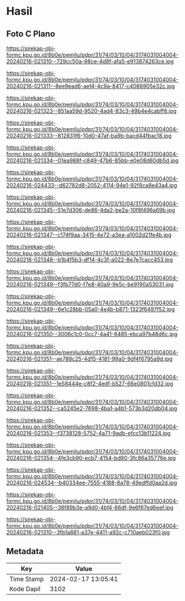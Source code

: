 # Hasil

## Foto C Plano

https://sirekap-obj-formc.kpu.go.id/8b0e/pemilu/pdpr/31/74/03/10/04/3174031004004-20240216-021310--729cc50a-98ce-4d8f-afa5-e913874263ce.jpg

https://sirekap-obj-formc.kpu.go.id/8b0e/pemilu/pdpr/31/74/03/10/04/3174031004004-20240216-021311--8ee9ead6-aef4-4c9a-8417-c4088905e32c.jpg

https://sirekap-obj-formc.kpu.go.id/8b0e/pemilu/pdpr/31/74/03/10/04/3174031004004-20240216-021323--851aa59d-9520-4ad4-83c3-49b4e4cabff8.jpg

https://sirekap-obj-formc.kpu.go.id/8b0e/pemilu/pdpr/31/74/03/10/04/3174031004004-20240216-021333--812831f6-10d0-47af-ba9b-bacd44fbac18.jpg

https://sirekap-obj-formc.kpu.go.id/8b0e/pemilu/pdpr/31/74/03/10/04/3174031004004-20240216-021334--01ea988f-c849-47b6-85bb-e0e08d60db5d.jpg

https://sirekap-obj-formc.kpu.go.id/8b0e/pemilu/pdpr/31/74/03/10/04/3174031004004-20240216-024433--d62782d8-2052-4114-94e1-92f8ca8e43a4.jpg

https://sirekap-obj-formc.kpu.go.id/8b0e/pemilu/pdpr/31/74/03/10/04/3174031004004-20240216-021345--51e7d306-de86-4da2-be2a-10f8f496a69b.jpg

https://sirekap-obj-formc.kpu.go.id/8b0e/pemilu/pdpr/31/74/03/10/04/3174031004004-20240216-021347--c174f9aa-3415-4e72-a3ea-a1002d21fe4b.jpg

https://sirekap-obj-formc.kpu.go.id/8b0e/pemilu/pdpr/31/74/03/10/04/3174031004004-20240216-021348--b1b4f5b3-df14-4c3f-a022-8e7e7cacc453.jpg

https://sirekap-obj-formc.kpu.go.id/8b0e/pemilu/pdpr/31/74/03/10/04/3174031004004-20240216-021349--f3fb77d0-f7e8-40a9-9e5c-be9190a53031.jpg

https://sirekap-obj-formc.kpu.go.id/8b0e/pemilu/pdpr/31/74/03/10/04/3174031004004-20240216-021349--6e1c28bb-05a0-4e4b-b871-1323f6497f52.jpg

https://sirekap-obj-formc.kpu.go.id/8b0e/pemilu/pdpr/31/74/03/10/04/3174031004004-20240216-021350--3006c1c0-0cc7-4a41-8485-ebca97b48d6c.jpg

https://sirekap-obj-formc.kpu.go.id/8b0e/pemilu/pdpr/31/74/03/10/04/3174031004004-20240216-021351--ae788c25-4d15-4181-99a0-9df4f6795a9d.jpg

https://sirekap-obj-formc.kpu.go.id/8b0e/pemilu/pdpr/31/74/03/10/04/3174031004004-20240216-021351--1e58444e-c8f2-4edf-b527-66e0801cfd32.jpg

https://sirekap-obj-formc.kpu.go.id/8b0e/pemilu/pdpr/31/74/03/10/04/3174031004004-20240216-021352--ca5245e2-7698-4ba1-a4b1-573b3d20db04.jpg

https://sirekap-obj-formc.kpu.go.id/8b0e/pemilu/pdpr/31/74/03/10/04/3174031004004-20240216-021353--f3738128-5752-4a71-9adb-efcc13b11224.jpg

https://sirekap-obj-formc.kpu.go.id/8b0e/pemilu/pdpr/31/74/03/10/04/3174031004004-20240216-021354--4fe3cb90-ecb7-4154-bd80-3fc86a35776e.jpg

https://sirekap-obj-formc.kpu.go.id/8b0e/pemilu/pdpr/31/74/03/10/04/3174031004004-20240216-024534--b40334ee-7555-4188-8a78-49edffd0aa2d.jpg

https://sirekap-obj-formc.kpu.go.id/8b0e/pemilu/pdpr/31/74/03/10/04/3174031004004-20240216-021405--38f89b3e-a9d0-4bf4-86df-9e6f87ed6eef.jpg

https://sirekap-obj-formc.kpu.go.id/8b0e/pemilu/pdpr/31/74/03/10/04/3174031004004-20240216-021310--3fb1a881-a37e-4411-a92c-c710aeb023f0.jpg


## Metadata

| Key        | Value               |
| ---------- | ------------------- |
| Time Stamp | 2024-02-17 13:05:41 |
| Kode Dapil | 3102                |



